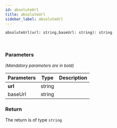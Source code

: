 ```yaml
---
id: absoluteUrl
title: absoluteUrl
sidebar_label: absoluteUrl
---
```


```tsx
absoluteUrl(url: string,baseUrl: string): string
```
<br/>



### Parameters

<font size="2"><i>(Mandatory parameters are in bold)</i></font>

| Parameters | Type | Description |
| --------- | ---- | ----------- |
| **url** | string |  |
| baseUrl | string |  |


### Return



The return is of type <code>string</code>